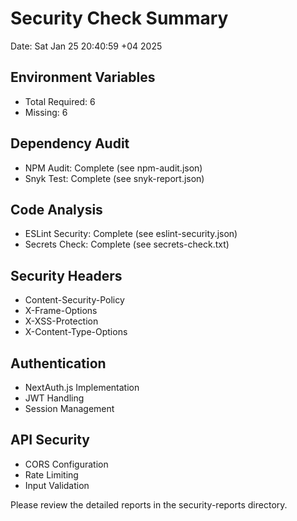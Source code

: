 # Security Check Summary
Date: Sat Jan 25 20:40:59 +04 2025

## Environment Variables
- Total Required: 6
- Missing: 6

## Dependency Audit
- NPM Audit: Complete (see npm-audit.json)
- Snyk Test: Complete (see snyk-report.json)

## Code Analysis
- ESLint Security: Complete (see eslint-security.json)
- Secrets Check: Complete (see secrets-check.txt)

## Security Headers
- Content-Security-Policy
- X-Frame-Options
- X-XSS-Protection
- X-Content-Type-Options

## Authentication
- NextAuth.js Implementation
- JWT Handling
- Session Management

## API Security
- CORS Configuration
- Rate Limiting
- Input Validation

Please review the detailed reports in the security-reports directory.
